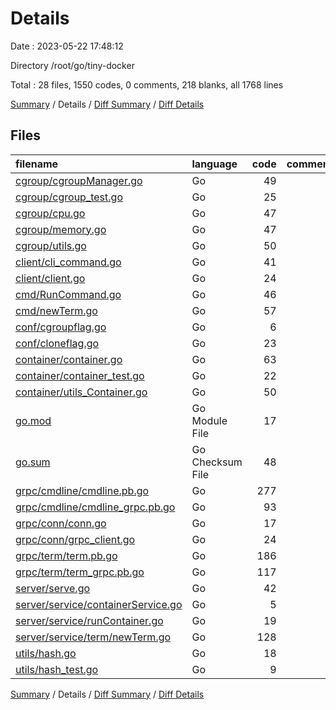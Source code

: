 # Details

Date : 2023-05-22 17:48:12

Directory /root/go/tiny-docker

Total : 28 files,  1550 codes, 0 comments, 218 blanks, all 1768 lines

[Summary](results.md) / Details / [Diff Summary](diff.md) / [Diff Details](diff-details.md)

## Files
| filename | language | code | comment | blank | total |
| :--- | :--- | ---: | ---: | ---: | ---: |
| [cgroup/cgroupManager.go](/cgroup/cgroupManager.go) | Go | 49 | 0 | 7 | 56 |
| [cgroup/cgroup_test.go](/cgroup/cgroup_test.go) | Go | 25 | 0 | 4 | 29 |
| [cgroup/cpu.go](/cgroup/cpu.go) | Go | 47 | 0 | 7 | 54 |
| [cgroup/memory.go](/cgroup/memory.go) | Go | 47 | 0 | 7 | 54 |
| [cgroup/utils.go](/cgroup/utils.go) | Go | 50 | 0 | 6 | 56 |
| [client/cli_command.go](/client/cli_command.go) | Go | 41 | 0 | 4 | 45 |
| [client/client.go](/client/client.go) | Go | 24 | 0 | 4 | 28 |
| [cmd/RunCommand.go](/cmd/RunCommand.go) | Go | 46 | 0 | 5 | 51 |
| [cmd/newTerm.go](/cmd/newTerm.go) | Go | 57 | 0 | 4 | 61 |
| [conf/cgroupflag.go](/conf/cgroupflag.go) | Go | 6 | 0 | 2 | 8 |
| [conf/cloneflag.go](/conf/cloneflag.go) | Go | 23 | 0 | 4 | 27 |
| [container/container.go](/container/container.go) | Go | 63 | 0 | 7 | 70 |
| [container/container_test.go](/container/container_test.go) | Go | 22 | 0 | 6 | 28 |
| [container/utils_Container.go](/container/utils_Container.go) | Go | 50 | 0 | 5 | 55 |
| [go.mod](/go.mod) | Go Module File | 17 | 0 | 4 | 21 |
| [go.sum](/go.sum) | Go Checksum File | 48 | 0 | 1 | 49 |
| [grpc/cmdline/cmdline.pb.go](/grpc/cmdline/cmdline.pb.go) | Go | 277 | 0 | 38 | 315 |
| [grpc/cmdline/cmdline_grpc.pb.go](/grpc/cmdline/cmdline_grpc.pb.go) | Go | 93 | 0 | 15 | 108 |
| [grpc/conn/conn.go](/grpc/conn/conn.go) | Go | 17 | 0 | 4 | 21 |
| [grpc/conn/grpc_client.go](/grpc/conn/grpc_client.go) | Go | 24 | 0 | 5 | 29 |
| [grpc/term/term.pb.go](/grpc/term/term.pb.go) | Go | 186 | 0 | 26 | 212 |
| [grpc/term/term_grpc.pb.go](/grpc/term/term_grpc.pb.go) | Go | 117 | 0 | 23 | 140 |
| [server/serve.go](/server/serve.go) | Go | 42 | 0 | 8 | 50 |
| [server/service/containerService.go](/server/service/containerService.go) | Go | 5 | 0 | 3 | 8 |
| [server/service/runContainer.go](/server/service/runContainer.go) | Go | 19 | 0 | 3 | 22 |
| [server/service/term/newTerm.go](/server/service/term/newTerm.go) | Go | 128 | 0 | 10 | 138 |
| [utils/hash.go](/utils/hash.go) | Go | 18 | 0 | 3 | 21 |
| [utils/hash_test.go](/utils/hash_test.go) | Go | 9 | 0 | 3 | 12 |

[Summary](results.md) / Details / [Diff Summary](diff.md) / [Diff Details](diff-details.md)